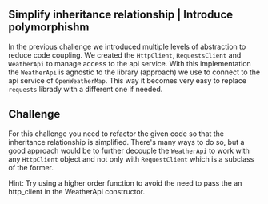 ## Simplify inheritance relationship | Introduce polymorphishm

In the previous challenge we introduced multiple levels of abstraction to reduce code coupling.
We created the `HttpClient`, `RequestsClient` and `WeatherApi` to manage access to the api service.
With this implementation the `WeatherApi` is agnostic to the library (approach) we use to connect to the api 
service of `OpenWeatherMap`. This way it becomes very easy to replace `requests` librady with a different one if needed.

## Challenge

For this challenge you need to refactor the given code so that the inheritance relationship is simplified.
There's many ways to do so, but a good approach would be to further decouple the `WeatherApi` to work with any
`HttpClient` object and not only with `RequestClient` which is a subclass of the former. 

Hint: Try using a higher order function to avoid the need to pass the an http_client in the WeatherApi constructor.





